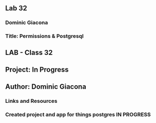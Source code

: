 ## Lab 32
### Dominic Giacona
### Title: Permissions & Postgresql

## LAB - Class 32
## Project: In Progress
## Author: Dominic Giacona

### Links and Resources

### Created project and app for things postgres IN PROGRESS